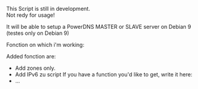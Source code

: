This Script is still in development.<br />
Not redy for usage!

It will be able to setup a PowerDNS MASTER or SLAVE server on Debian 9 (testes only on Debian 9)<br />

Fonction on which i'm working:<br />


Added fonction are:<br />
* Add zones only.
* Add IPv6 zu script
If you have a function you'd like to get, write it here:<br />
*  ...
